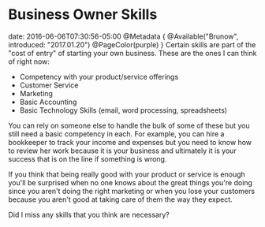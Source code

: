 # Business Owner Skills
date: 2016-06-06T07:30:56-05:00
@Metadata {
  @Available("Brunow", introduced: "2017.01.20")
  @PageColor(purple)
}
Certain skills are part of the "cost of entry" of starting your own business. These are the ones I can think of right now:

* Competency with your product/service offerings
* Customer Service
* Marketing
* Basic Accounting
* Basic Technology Skills (email, word processing, spreadsheets)

You can rely on someone else to handle the bulk of some of these but you still need a basic competency in each. For example, you can hire a bookkeeper to track your income and expenses but you need to know how to review her work because it is your business and ultimately it is your success that is on the line if something is wrong.

If you think that being really good with your product or service is enough you'll be surprised when no one knows about the great things you're doing since you aren't doing the right marketing or when you lose your customers because you aren't good at taking care of them the way they expect.

Did I miss any skills that you think are necessary?
